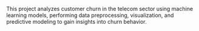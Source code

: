 This project analyzes customer churn in the telecom sector using machine learning models, performing data preprocessing, visualization, and predictive modeling to gain insights into churn behavior.
